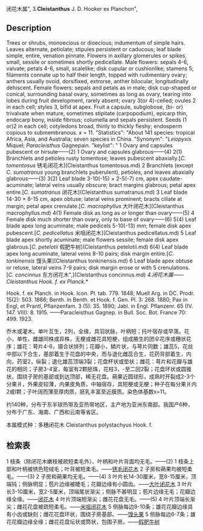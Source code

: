 闭花木属",
3.**Cleistanthus** J. D. Hooker ex Planchon",

## Description
Trees or shrubs, monoecious or dioecious; indumentum of simple hairs. Leaves alternate, petiolate; stipules persistent or caducous; leaf blade simple, entire, venation pinnate. Flowers in axillary glomerules or spikes, small, sessile or sometimes shortly pedicellate. Male flowers: sepals 4-6, valvate; petals 4-6, small, scalelike; disk cupular or cushionlike; stamens 5; filaments connate up to half their length, topped with rudimentary ovary; anthers usually ovoid, dorsifixed, extrorse, anther bilocular, longitudinally dehiscent. Female flowers: sepals and petals as in male; disk cup-shaped or conical, surrounding basal ovary, sometimes as long as ovary, tearing into lobes during fruit development, rarely absent; ovary 3(or 4)-celled; ovules 2 in each cell; styles 3, bifid at apex. Fruit a capsule, subglobose, (bi- or) trivalvate when mature, sometimes stipitate (carpopodium), epicarp thin, endocarp bony, inside fibrous; columella and sepals persistent. Seeds (1 or)2 in each cell; cotyledons broad, thinly to thickly fleshy; endosperm copious to submembranous. *x* = 11.
  "Statistics": "About 141 species: tropical Africa, Asia, and Australia; seven species in China.
  "Synonym": "*Leiopyxis* Miquel; *Paracleisthus* Gagnepain.
  "keylist": "
1 Ovary and capsules pubescent or hirsute——(2)
1 Ovary and capsules glabrous——(4)
2(1) Branchlets and petioles rusty tomentose; leaves pubescent abaxially.[*C. tomentosus* 锈毛闭花木](Cleistanthus tomentosus.md)
2 Branchlets (except *C. sumatranus* young branchlets puberulent), petioles, and leaves abaxially glabrous——(3)
3(2) Leaf blade 3-10(-15) × 2-5(-7) cm, apex caudate-acuminate; lateral veins usually obscure; bract margins glabrous; petal apex entire.[*C. sumatranus* 闭花木](Cleistanthus sumatranus.md)
3 Leaf blade 14-30 × 8-15 cm, apex obtuse; lateral veins prominent; bracts ciliate at margin; petal apex crenulate.[*C. macrophyllus* 大叶闭花木](Cleistanthus macrophyllus.md)
4(1) Female disk as long as or longer than ovary——(5)
4 Female disk much shorter than ovary, only to base of ovary——(6)
5(4) Leaf blade apex long acuminate; male pedicels 5-10(-13) mm; female disk apex pubescent.[*C. pedicellatus* 米咀闭花木](Cleistanthus pedicellatus.md)
5 Leaf blade apex shortly acuminate; male flowers sessile; female disk apex glabrous.[*C. petelotii* 假肥牛树](Cleistanthus petelotii.md)
6(4) Leaf blade apex long acuminate, lateral veins 8-10 pairs; disk margin entire.[*C. tonkinensis* 馒头果](Cleistanthus tonkinensis.md)
6 Leaf blade apex obtuse or retuse, lateral veins 7-9 pairs; disk margin erose or with 5 crenulations.[*C. concinnus* 东方闭花木",](Cleistanthus concinnus.md)
**4.闭花木属*——Cleistanthus Hook. f. ex Planck.**

Hook. f. ex Planch. in Hook. Icon. Pl. tab. 779. 1848; Muell Arg. in DC. Prodr. 15(2): 503. 1866; Benth. in Benth. et Hook. f. Gen. Pl. 3: 268. 1880; Pax in Engl, et Prantl, Pflanzenfam. 3 (5): 35. 1890; Jabl. in Engl. Pflanzenr. 65 (IV. 147. VIII): 8. 1915. ——Paracleisthus Gagnep. in Bull. Soc. Bot. France 70: 499. 1923.

乔木或灌木。单叶互生，2列，全缘，具羽状脉，叶柄短；托叶宿存或早落。花小，单性，雌雄同株或异株，无梗或雌花具短梗，组成腋生的团伞花序或穗状花序；雄花：萼片4-6，镊合状排列；花瓣小，鳞片状，与萼片同数；雄蕊5，花丝中部以下合生，基部着生于花盘的中央，而与退化雌蕊合生，花药背部着生，内向，药室2，纵裂；退化雄蕊顶端3裂；花盘杯状或垫状；雌花：萼片和花瓣与雄花的相同；子房3-4室，每室有2颗胚珠，花柱3，-至二回2裂；花盘环状或圆锥状，围绕子房的基部或到达顶部，稀无花盘。蒴果近圆球形，成熟时开裂成2-3个分果爿，外果皮较薄，内果皮角质，中轴宿存，具短梗或无梗；种子在每分果爿内2或I颗；子叶阔而薄至厚肉质，胚乳丰富至近膜质。染色体基数x=11。

约140种，分布于东半球热带及亚热带地区，主产地为亚洲东南部。我国产6种，分布于广东、海南、广西和云南等省区。

本属模式种：多穗闭花木 Cleistanthus polystachyus Hook. f.

## 检索表

1 枝条（除闭花木嫩枝被疏短柔毛外）、叶柄和叶片背面均无毛。——(2)
1 枝条上部和叶柄被锈色短绒毛；叶背被短柔毛。——[锈毛闭花木](Cleistanthus%20tomentosus.md)
2 子房和蒴果均被短柔毛。——(3)
2 子房和蒴果均无毛。——(4)
3 叶片长14-30厘米，宽8-15厘米，顶端钝；侧脉明显；苞片边缘被睫毛；花瓣边缘有小圆齿。——[大叶闭花木](Cleistanthus%20macrophyllus.md)
3 叶片长3-10厘米，宽2-5厘米，顶端尾状渐尖；侧脉不甚明显；苞片边缘无毛；花瓣边缘全缘。——[闭花木](Cleistanthus%20sumatranus.md)
4 叶片顶端短渐尖；雌花花盘无毛。——(5)
4 叶片顶端长渐尖；雌花花盘被疏短柔毛。——[米咀闭花木](Cleistanthus%20pedicellatus.md)
5 侧脉每边9-10条；雄花花瓣边缘具有小齿或缺刻；雌花花盘环状，围绕子房基部。——[馒头果](Cleistanthus%20tonkinensis.md)
5 侧脉每边6-7条；雄花花瓣边缘全缘；雌花花盘坛状或筒状，包围子房。——[假肥牛树](Clenstanthus%20petelotii.md)
